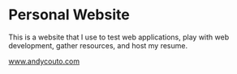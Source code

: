 # Personal Website
This is a website that I use to test web applications, play with web development, gather resources, and host my resume.

<a href="http://www.andycouto.com">www.andycouto.com</a>